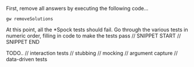First, remove all answers by executing the following code...

    gw removeSolutions

At this point, all the *Spock tests should fail.  Go through the various tests in numeric order,
filling in code to make the tests pass
    // SNIPPET START
    <insert code here>
    // SNIPPET END




TODO..
// interaction tests
    // stubbing
    // mocking
    // argument capture
// data-driven tests